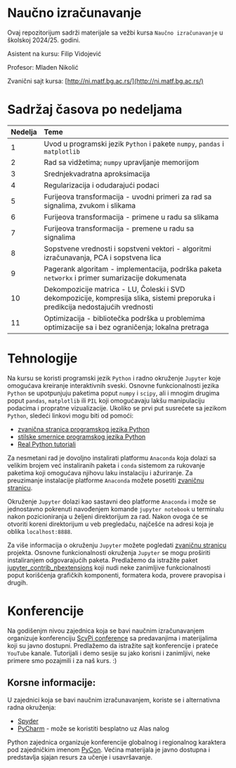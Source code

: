 # Naučno izračunavanje

Ovaj repozitorijum sadrži materijale sa vežbi kursa `Naučno izračunavanje` u školskoj 2024/25. godini.

Asistent na kursu: Filip Vidojević

Profesor: Mladen Nikolić

Zvanični sajt kursa: [http://ni.matf.bg.ac.rs/](http://ni.matf.bg.ac.rs/)

# Sadržaj časova po nedeljama

|Nedelja | Teme |
|:--------|:------|
| 1 | Uvod u programski jezik `Python` i pakete `numpy`, `pandas` i `matplotlib`|
| 2 | Rad sa vidžetima; `numpy` upravljanje memorijom |
| 3 | Srednjekvadratna aproksimacija |
| 4 | Regularizacija i odudarajući podaci |
| 5 | Furijeova transformacija - uvodni primeri za rad sa signalima, zvukom i slikama |
| 6 | Furijeova transformacija - primene u radu sa slikama |
| 7 | Furijeova transformacija - premene u radu sa signalima |
| 8 | Sopstvene vrednosti i sopstveni vektori - algoritmi izračunavanja, PCA i sopstvena lica |
| 9 | Pagerank algoritam - implementacija, podrška paketa `networkx` i primer sumarizacije dokumenata |
| 10 | Dekompozicije matrica - LU, Čoleski i SVD dekompozicije, kompresija slika, sistemi preporuka i predikcija nedostajućih vrednosti |
| 11 | Optimizacija - bibliotečka podrška u problemima optimizacije sa i bez ograničenja; lokalna pretraga |


# Tehnologije

Na kursu se koristi programski jezik `Python` i radno okruženje `Jupyter` koje omogućava kreiranje interaktivnih sveski. Osnovne funkcionalnosti jezika `Python` se upotpunjuju paketima poput `numpy` i `scipy`, ali i mnogim drugima poput `pandas`, `matplotlib` ili `PIL` koji omogućavaju lakšu manipulaciju podacima i propratne vizualizacije. Ukoliko se prvi put susrećete sa jezikom `Python`, sledeći linkovi mogu biti od pomoći:
- [zvanična stranica programskog jezika Python](https://www.python.org/)
- [stilske smernice programskog jezika Python](https://www.python.org/dev/peps/pep-0008/)
- [Real Python tutoriali](https://realpython.com/)

Za nesmetani rad je dovoljno instalirati platformu `Anaconda` koja dolazi sa velikim brojem već instaliranih paketa i `conda` sistemom za rukovanje paketima koji omogućava njihovu laku instalaciju i ažuriranje. Za preuzimanje instalacije platforme `Anaconda` možete posetiti [zvaničnu stranicu](https://www.anaconda.com/products/individual). 

Okruženje `Jupyter` dolazi kao sastavni deo platforme `Anaconda` i može se jednostavno pokrenuti navođenjem komande `jupyter notebook` u terminalu nakon pozicioniranja u željeni direktorijum za rad. Nakon ovoga će se otvoriti koreni direktorijum u veb pregledaču, najčešće na adresi koja je oblika `localhost:8888`.

Za više informacija o okruženju `Jupyter` možete pogledati [zvaničnu stranicu](https://jupyter.org/) projekta. Osnovne funkcionalnosti okruženja `Jupyter` se mogu proširiti instaliranjem odgovarajućih paketa. Predlažemo da istražite paket [jupyter_contrib_nbextensions](https://jupyter-contrib-nbextensions.readthedocs.io/en/latest/index.html) koji nudi neke zanimljive funkcionalnosti poput korišćenja grafičkih komponenti, formatera koda, provere pravopisa i drugih.

# Konferencije

Na godišenjm nivou zajednica koja se bavi naučnim izračunavanjem organizuje konferenciju [ScyPi conference](https://conference.scipy.org/) sa predavanjima i materijalima koji su javno dostupni. Predlažemo da istražite sajt konferencije i prateće `YouTube` kanale. Tutorijali i demo sesije su jako korisni i zanimljivi, neke primere smo pozajmili i za naš kurs. :)   

## Korsne informacije: 

U zajednici koja se bavi naučnim izračunavanjem, koriste se i alternativna radna okruženja:
- [Spyder](https://github.com/spyder-ide/spyder)
- [PyCharm](https://www.jetbrains.com/pycharm/) - može se koristiti besplatno uz Alas nalog

Python zajednica organizuje konferencije globalnog i regionalnog karaktera pod zajedničkim imenom [PyCon](https://pycon.org/). Većina materijala je javno dostupna i predstavlja sjajan resurs za učenje i usavršavanje.
